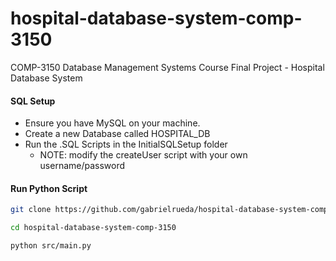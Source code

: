 # hospital-database-system-comp-3150
COMP-3150 Database Management Systems Course Final Project - Hospital Database System


#### SQL Setup
- Ensure you have MySQL on your machine.
- Create a new Database called HOSPITAL_DB
- Run the .SQL Scripts in the InitialSQLSetup folder
    - NOTE: modify the createUser script with your own username/password

#### Run Python Script
```bash
git clone https://github.com/gabrielrueda/hospital-database-system-comp-3150.git

cd hospital-database-system-comp-3150

python src/main.py
```